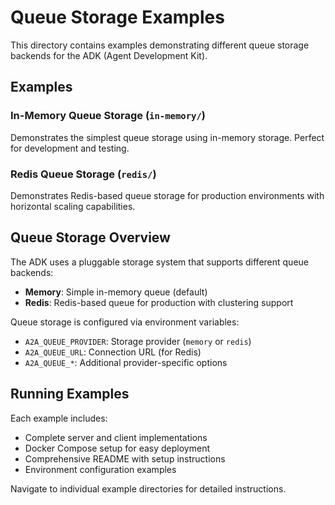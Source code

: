# Queue Storage Examples

This directory contains examples demonstrating different queue storage backends for the ADK (Agent Development Kit).

## Examples

### In-Memory Queue Storage (`in-memory/`)

Demonstrates the simplest queue storage using in-memory storage. Perfect for development and testing.

### Redis Queue Storage (`redis/`)

Demonstrates Redis-based queue storage for production environments with horizontal scaling capabilities.

## Queue Storage Overview

The ADK uses a pluggable storage system that supports different queue backends:

- **Memory**: Simple in-memory queue (default)
- **Redis**: Redis-based queue for production with clustering support

Queue storage is configured via environment variables:

- `A2A_QUEUE_PROVIDER`: Storage provider (`memory` or `redis`)
- `A2A_QUEUE_URL`: Connection URL (for Redis)
- `A2A_QUEUE_*`: Additional provider-specific options

## Running Examples

Each example includes:

- Complete server and client implementations
- Docker Compose setup for easy deployment
- Comprehensive README with setup instructions
- Environment configuration examples

Navigate to individual example directories for detailed instructions.
